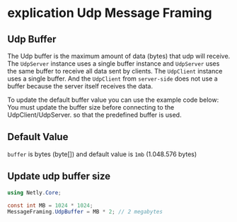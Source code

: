 # <return>explication</return> Udp Message Framing

## Udp Buffer
The Udp buffer is the maximum amount of data (bytes) that udp will receive.
The ``UdpServer`` instance uses a single buffer instance and ``UdpServer`` uses the same buffer to receive all data sent by clients.
The ``UdpClient`` instance uses a single buffer. And the ``UdpClient`` from ``server-side`` does not use a buffer because the server itself receives the data.


<return>To update the default buffer value you can use the example code below:</return><br/>
<params>You must update the buffer size before connecting to the UdpClient/UdpServer. so that the predefined buffer is used.</params>
## Default Value
``buffer`` is bytes (byte[]) and default value is ``1mb`` (1.048.576 bytes)

## Update udp buffer size
```cs
using Netly.Core;

const int MB = 1024 * 1024;
MessageFraming.UdpBuffer = MB * 2; // 2 megabytes
```